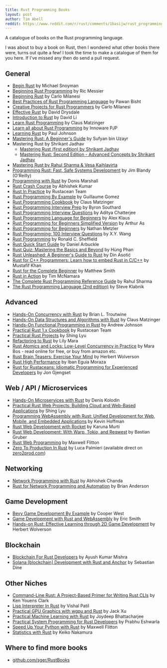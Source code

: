 ```yaml
---
title: Rust Programming Books
layout: post
author: Tim Abell
reddit: https://www.reddit.com/r/rust/comments/1basijw/rust_programming_books/
---
```


A catalogue of books on the Rust programming language.

I was about to buy a book on Rust, then I wondered what other books there were, turns out quite a few! I took the time to make a catalogue of them for you here. If I've missed any then do send a pull request.

## General

- [Begin Rust](https://www.amazon.co.uk/Begin-Rust-programming-experienced-programmers/dp/B096LTR59F) by Michael Snoyman
- [Beginning Rust Programming](https://www.amazon.co.uk/Beginning-Rust-Programming-Ric-Messier/dp/1119712971) by Ric Messier
- [Beginning Rust](https://www.amazon.co.uk/Beginning-Rust-Get-Started-2021/dp/1484272072) by Carlo Milanesi
- [Best Practices of Rust Programming Language](https://www.amazon.co.uk/Best-Practices-Rust-Programming-Language/dp/B089M434VZ) by Pawan Bisht
- [Creative Projects for Rust Programmers](https://www.amazon.co.uk/Creative-Projects-Rust-Programmers-WebAssembly/dp/1789346223) by Carlo Milanesi
- [Effective Rust](https://www.amazon.co.uk/Effective-Rust-Specific-Ways-Improve/dp/1098151402) by David Drysdale
- [Introduction to Rust](https://www.amazon.co.uk/Introduction-Rust-Performant-Language-Programming-ebook/dp/B0BYXHS41Q) by David Li
- [Learn Rust Programming](https://www.amazon.co.uk/Learn-Rust-Programming-Supports-Ecosystem/dp/935551154X) by Claus Matzinger
- [Learn all about Rust Programming](https://www.amazon.co.uk/Learn-all-about-Rust-Programming/dp/B0C6BFKFMS) by Innoware PJP
- [Learning Rust](https://www.amazon.co.uk/Learning-Rust-comprehensive-writing-applications/dp/1785884301) by Paul Johnson
- [Mastering Rust: A Beginner's Guide](https://www.amazon.co.uk/Mastering-Rust-Beginners-Computer-Science/dp/1032319046) by Sufyan bin Uzayr
- Mastering Rust by Shrikant Jadhav
    - [Mastering Rust (first edition) by Shrikant Jadhav](https://www.amazon.co.uk/Mastering-Rust-Comprehensive-Guide-Programming-ebook/dp/B0C3Z8GBCB)
    - [Mastering Rust: Second Edition - Advanced Concepts by Shrikant Jadhav](https://www.amazon.co.uk/dp/B0CNH838C3)
- [Mastering Rust by Rahul Sharma & Vesa Kaihlavirta](https://www.amazon.co.uk/Mastering-Rust-memory-concurrency-features/dp/1789346576)
- [Programming Rust: Fast, Safe Systems Development](https://www.amazon.co.uk/Programming-Rust-Fast-Systems-Development/dp/1492052590) by Jim Blandy (O'Reilly)
- [Programming with Rust](https://www.amazon.co.uk/Programming-Rust-Donis-Marshall/dp/0137889658) by Donis Marshall
- [Rust Crash Course](https://www.amazon.co.uk/Rust-Crash-Course-High-Performance-Next-Generation/dp/9355510950) by Abhishek Kumar
- [Rust In Practice](https://www.amazon.co.uk/Rust-Practice-Programmers-Programs-Applications/dp/8196228503) by Rustacean Team
- [Rust Programming By Example](https://www.amazon.co.uk/Rust-Programming-Example-concurrent-applications/dp/1788390636) by Guillaume Gomez
- [Rust Programming Cookbook](https://www.amazon.co.uk/Rust-Programming-Cookbook-features-building/dp/1789530660) by Claus Matzinger
- [Rust Programming Interview Prep](https://www.amazon.co.uk/Rust-Programming-Interview-Prep-Techniques/dp/B0BZFCV5ZD) by Byron Southard
- [Rust Programming Interview Questions](https://www.amazon.co.uk/Programming-Interview-Questions-Aditya-Chatterjee/dp/B09S64XZ7J) by Aditya Chatterjee
- [Rust Programming Language for Beginners](https://www.amazon.co.uk/Rust-Programming-Language-Beginners-High-Performance/dp/B0C6BT19VY) by Alex Klaus
- [Rust Programming for Beginners Simplified Version](https://www.amazon.co.uk/Rust-Programming-Beginners-Simplified-Version/dp/B0C5YFKMQ6) by Arthur As
- [Rust Programming for Beginners](https://www.amazon.co.uk/Rust-Programming-Beginners-Introduction-Hands/dp/B0987KT8Z4) by Nathan Metzler
- [Rust Programming: 100 Interview Questions](https://www.amazon.co.uk/Rust-Programming-Interview-Questions-Advanced/dp/B0C527HJ3N) by X.Y. Wang
- [Rust Programming](https://www.amazon.co.uk/RUST-PROGRAMMING-Programming-Development-Performance/dp/B0C87GP93X) by Ronald C. Sheffield
- [Rust Quick Start Guide](https://www.amazon.co.uk/Rust-Quick-Start-Guide-programming/dp/1789616700) by Daniel Arbuckle
- [Rust Quiz: Mastering the Basics and Beyond](https://www.amazon.co.uk/Rust-Quiz-Mastering-Basics-Beyond-ebook/dp/B0C36NS3WC) by Hùng Phan
- [Rust Unleashed: A Beginner's Guide to Rust](https://www.amazon.co.uk/Rust-Unleashed-Beginners-Informatics-Mastering/dp/B0C2RVJKHL) by Din Asotić
- [Rust for C++ Programmers: Learn how to embed Rust in C/C++](https://www.amazon.co.uk/Rust-Programmers-Learn-embed-English/dp/9355513593) by Mustafif Khan
- [Rust for the Complete Beginner](https://www.amazon.co.uk/Rust-Complete-Beginner-Information-Technology/dp/B0C7J4Y7M1) by Matthew Smith
- [Rust in Action](https://www.amazon.co.uk/Rust-Action-Tim-McNamara/dp/1617294551) by Tim McNamara
- [The Complete Rust Programming Reference Guide](https://www.amazon.co.uk/Complete-Rust-Programming-Reference-Guide/dp/1838828109) by Rahul Sharma
- [The Rust Programming Language (2nd edition)](https://www.amazon.co.uk/Rust-Programming-Language-2nd-Klabnik/dp/1718503105)  by Steve Klabnik

## Advanced

- [Hands-On Concurrency with Rust](https://www.amazon.co.uk/Hands-Concurrency-Rust-Confidently-memory-safe/dp/1788399978) by Brian L. Troutwine
- [Hands-On Data Structures and Algorithms with Rust](https://www.amazon.co.uk/Hands-Data-Structures-Algorithms-Rust/dp/178899552X) by Claus Matzinger
- [Hands-On Functional Programming in Rust](https://www.amazon.co.uk/Hands-Functional-Programming-Rust-applications/dp/1788839358) by Andrew Johnson
- [Practical Rust 1.x Cookbook](https://www.amazon.co.uk/Practical-Rust-1-x-Cookbook-Microservices/dp/819622852X) by Rustacean Team
- [Practical Rust Projects](https://www.amazon.co.uk/Practical-Rust-Projects-Serverless-Applications/dp/1484293304) by Shing Lyu
- [Refactoring to Rust](https://lilymara.xyz/posts/refactoring-to-rust/) by Lily Mara
- [Rust Atomics and Locks: Low-Level Concurrency in Practice](https://marabos.nl/atomics/) by Mara Bos - read online for free, or buy from amazon etc.
- [Rust Brain Teasers: Exercise Your Mind](https://www.amazon.co.uk/Rust-Brain-Teasers-Pragmatic-Programmers/dp/1680509179) by Herbert Wolverson
- [Rust High Performance](https://www.amazon.co.uk/Rust-High-Performance-performance-applications/dp/178839948X) by Iban Eguia Moraza
- [Rust for Rustaceans: Idiomatic Programming for Experienced Developers](https://www.amazon.co.uk/Rust-Rustaceans-Programming-Experienced-Developers/dp/1718501854) by Jon Gjengset

## Web / API / Microservices

- [Hands-On Microservices with Rust](https://www.amazon.co.uk/Hands-Microservices-Rust-scalable-microservices/dp/1789342759) by Denis Kolodin
- [Practical Rust Web Projects: Building Cloud and Web-Based Applications](https://www.amazon.co.uk/Practical-Rust-Web-Projects-Applications/dp/1484265882) by Shing Lyu
- [Programming WebAssembly with Rust: Unified Development for Web, Mobile, and Embedded Applications](https://www.amazon.co.uk/Programming-WebAssembly-Rust-Kevin-Hoffman/dp/1680506366) by Kevin Hoffman
- [Rust Web Development with Rocket](https://www.amazon.co.uk/Rust-Web-Development-Rocket-development/dp/180056130X) by Karuna Murti
- [Rust Web Development: With Warp, Tokio, and Reqwest](https://www.amazon.co.uk/Rust-Web-Development-Bastian-Gruber/dp/1617299006) by Bastian Gruber
- [Rust Web Programming](https://www.amazon.co.uk/Rust-Web-Programming-hands-applications/dp/1803234695) by Maxwell Flitton
- [Zero To Production In Rust](https://www.amazon.co.uk/Zero-Production-Rust-introduction-development/dp/B0BHLDMFDQ) by Luca Palmieri (available direct on [zero2prod.com](https://www.zero2prod.com/))

## Networking

- [Network Programming with Rust](https://www.amazon.co.uk/Network-Programming-Rust-memory-safety-concurrency-ebook/dp/B075Z3G2TC) by Abhishek Chanda
- [Rust for Network Programming and Automation](https://www.amazon.co.uk/Rust-Network-Programming-Automation-Optimization/dp/8196228538) by Brian Anderson

## Game Development

- [Bevy Game Development By Example](https://www.amazon.co.uk/Bevy-Game-Development-Example-Beginners-ebook/dp/B0C3SDDVWQ) by Cooper West
- [Game Development with Rust and WebAssembly](https://www.amazon.co.uk/Game-Development-Rust-WebAssembly-building/dp/1801070970) by Eric Smith
- [Hands-on Rust: Effective Learning through 2D Game Development](https://www.amazon.co.uk/Hands-Rust-Effective-Learning-Development/dp/1680508164) by Herbert Wolverson

## Blockchain

- [Blockchain For Rust Developers](https://www.amazon.co.uk/Blockchain-Rust-Developers-application-Hands/dp/B0874JFXSD) by Ayush Kumar Mishra
- [Solana [blockchain] Development with Rust and Anchor](https://www.amazon.co.uk/Solana-Development-Rust-Anchor-Sebastian/dp/B0BHVJQMM4) by Sebastian Dine

## Other Niches

- [Command-Line Rust: A Project-Based Primer for Writing Rust CLIs](https://www.amazon.co.uk/Command-Line-Rust-Project-Based-Primer-Writing/dp/1098109430) by Ken Youens Clark
- [Lisp Interpreter In Rust](https://www.amazon.co.uk/Lisp-Interpreter-Rust-Vishal-Patil/dp/B0BFX1S2P7) by Vishal Patil
- [Practical GPU Graphics with wgpu and Rust](https://www.amazon.co.uk/Practical-GPU-Graphics-wgpu-Rust/dp/B09QP6Q8QC) by Jack Xu
- [Practical Machine Learning with Rust](https://www.amazon.co.uk/Practical-Machine-Learning-Rust-Applications/dp/1484251202) by Joydeep Bhattacharjee
- [Practical System Programming for Rust Developers](https://www.amazon.co.uk/Practical-System-Programming-Rust-Developers/dp/1800560966) by Prabhu Eshwarla
- [Speed Up Your Python with Rust](https://www.amazon.co.uk/Speed-Your-Python-Rust-performance-ebook/dp/B09LVL1T1Y) by Maxwell Flitton
- [Statistics with Rust](https://www.amazon.co.uk/Statistics-Rust-Statistical-Techniques-Action/dp/811917710X) by Keiko Nakamura

## Where to find more books

- [github.com/sger/RustBooks](https://github.com/sger/RustBooks)
